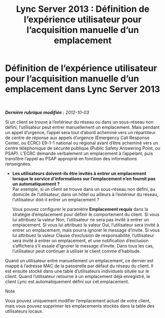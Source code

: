 ﻿---
title: 'Lync Server 2013 : Définition de l’expérience utilisateur pour l’acquisition manuelle d’un emplacement'
TOCTitle: Définition de l’expérience utilisateur pour l’acquisition manuelle d’un emplacement
ms:assetid: d37f67d3-e248-483b-b64c-3986559ef357
ms:mtpsurl: https://technet.microsoft.com/fr-fr/library/Gg398912(v=OCS.15)
ms:contentKeyID: 49298932
ms.date: 05/20/2016
mtps_version: v=OCS.15
ms.translationtype: HT
---

# Définition de l’expérience utilisateur pour l’acquisition manuelle d’un emplacement dans Lync Server 2013

 

_**Dernière rubrique modifiée :** 2012-10-03_

Si un client se trouve à l’extérieur du réseau ou dans un sous-réseau non défini, l’utilisateur peut entrer manuellement un emplacement. Mais pendant un appel d’urgence, l’appel sera tout d’abord acheminé vers un répartiteur de centre de réponse aux appels d’urgence (Emergency Call Response Center, ou ECRC) E9-1-1 national ou régional avant d’être acheminé vers un centre téléphonique de sécurité publique (Public Safety Answering Point, ou PSAP). L’ECRC demande verbalement un emplacement à l’appelant, puis transfère l’appel au PSAP approprié en fonction des informations renseignées.

  - **Les utilisateurs doivent-ils être invités à entrer un emplacement lorsque le service d’informations sur l’emplacement n’en fournit pas un automatiquement ?**  
    Par exemple, si un client se trouve dans un sous-réseau non défini, au domicile de l’utilisateur, dans un hôtel ou ailleurs à l’extérieur du réseau, l’utilisateur doit-il entrer un emplacement ?
    
    Vous pouvez configurer le paramètre **Emplacement requis** dans la stratégie d’emplacement pour définir le comportement du client. Si vous lui attribuez la valeur Non, l’utilisateur ne sera pas invité à entrer un emplacement. Si vous lui attribuez la valeur Oui, l’utilisateur sera invité à entrer un emplacement, mais pourra ignorer le message d’invite. Si vous lui attribuez la valeur Clause d’exclusion de responsabilité, l’utilisateur sera invité à entrer un emplacement, et une notification d’exclusion s’affichera s’il essaie d’ignorer le message d’invite. Dans tous les cas, l’utilisateur peut continuer à utiliser le client comme d’habitude.

Quand un utilisateur entre manuellement un emplacement, ce dernier est mappé à l’adresse MAC de la passerelle par défaut du réseau du client. Il est ensuite stocké dans une table d’utilisateurs individuels située sur le client. Quand l’utilisateur retourne à un emplacement déjà enregistré, le client Lync est automatiquement défini sur cet emplacement.

> [!NOTE]  
> Vous pouvez uniquement modifier l’emplacement actuel de votre client, mais vous pouvez supprimer les emplacements stockés dans la table des utilisateurs locaux.

